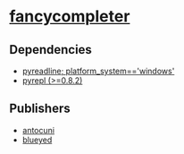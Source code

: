 # [fancycompleter](https://pypi.org/project/fancycompleter)

## Dependencies
- [pyreadline; platform_system=='windows'](packages/p/pyreadline.md)
- [pyrepl (>=0.8.2)](packages/p/pyrepl.md)



## Publishers
- [antocuni](https://pypi.org/user/antocuni)
- [blueyed](https://pypi.org/user/blueyed)

